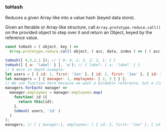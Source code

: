 ### toHash

Reduces a given Array-like into a value hash (keyed data store).

Given an Iterable or Array-like structure, call `Array.prototype.reduce.call()` on the provided object to step over it and return an Object, keyed by the reference value.

```js
const toHash = ( object, key ) =>
  Array.prototype.reduce.call( object, ( acc, data, index ) => ( ( acc[ !key ? index : data[ key ] ] = data ), acc ), {} )
```

```js
toHash([ 4,3,2,1 ]); // { 0: 4, 1: 3, 2: 2, 1: 1 }
toHash([ { a: 'label' } ], 'a'); // { label: { a: 'label' } }
// A more in depth example:
let users = [ { id: 1, first: 'Jon' }, { id: 2, first: 'Joe' }, { id: 3, first: 'Moe' } ];
let managers = [ { manager: 1, employees: [ 2, 3 ] } ];
// We use function here because we want a bindable reference, but a closure referencing the hash would work, too.
managers.forEach( manager =>
  manager.employees = manager.employees.map(
    function( id ){
      return this[id];
    },
    toHash( users, 'id' )
  )
);
managers; // [ { manager:1, employees: [ { id: 2, first: "Joe" }, { id: 3, first: "Moe" } ] } ]
```
